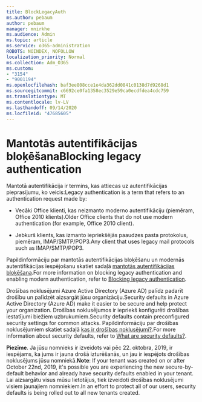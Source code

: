 ```yaml
---
title: BlockLegacyAuth
ms.author: pebaum
author: pebaum
manager: mnirkhe
ms.audience: Admin
ms.topic: article
ms.service: o365-administration
ROBOTS: NOINDEX, NOFOLLOW
localization_priority: Normal
ms.collection: Adm_O365
ms.custom:
- "3154"
- "9001194"
ms.openlocfilehash: baf3ee808cce1e4da362dd0841c0138d7d9268d1
ms.sourcegitcommit: c6692ce0fa1358ec3529e59ca0ecdfdea4cdc759
ms.translationtype: MT
ms.contentlocale: lv-LV
ms.lasthandoff: 09/14/2020
ms.locfileid: "47685605"
---
```

# <a name="blocking-legacy-authentication"></a><span data-ttu-id="a5711-102">Mantotās autentifikācijas bloķēšana</span><span class="sxs-lookup"><span data-stu-id="a5711-102">Blocking legacy authentication</span></span>

<span data-ttu-id="a5711-103">Mantotā autentifikācija ir termins, kas attiecas uz autentifikācijas pieprasījumu, ko veicis:</span><span class="sxs-lookup"><span data-stu-id="a5711-103">Legacy authentication is a term that refers to an authentication request made by:</span></span>

- <span data-ttu-id="a5711-104">Vecāki Office klienti, kas neizmanto moderno autentifikāciju (piemēram, Office 2010 klients).</span><span class="sxs-lookup"><span data-stu-id="a5711-104">Older Office clients that do not use modern authentication (for example, Office 2010 client).</span></span>

- <span data-ttu-id="a5711-105">Jebkurš klients, kas izmanto iepriekšējās paaudzes pasta protokolus, piemēram, IMAP/SMTP/POP3.</span><span class="sxs-lookup"><span data-stu-id="a5711-105">Any client that uses legacy mail protocols such as IMAP/SMTP/POP3.</span></span>

<span data-ttu-id="a5711-106">Papildinformāciju par mantotās autentifikācijas bloķēšanu un modernās autentifikācijas iespējošanu skatiet sadaļā [mantotās autentifikācijas bloķēšana](https://docs.microsoft.com/azure/active-directory/conditional-access/concept-conditional-access-block-legacy-authentication).</span><span class="sxs-lookup"><span data-stu-id="a5711-106">For more information on blocking legacy authentication and enabling modern authentication, refer to [Blocking legacy authentication](https://docs.microsoft.com/azure/active-directory/conditional-access/concept-conditional-access-block-legacy-authentication).</span></span>

<span data-ttu-id="a5711-107">Drošības noklusējumi Azure Active Directory (Azure AD) palīdz padarīt drošību un palīdzēt aizsargāt jūsu organizāciju.</span><span class="sxs-lookup"><span data-stu-id="a5711-107">Security defaults in Azure Active Directory (Azure AD) make it easier to be secure and help protect your organization.</span></span> <span data-ttu-id="a5711-108">Drošības noklusējumos ir iepriekš konfigurēti drošības iestatījumi biežiem uzbrukumiem.</span><span class="sxs-lookup"><span data-stu-id="a5711-108">Security defaults contain preconfigured security settings for common attacks.</span></span>
<span data-ttu-id="a5711-109">Papildinformāciju par drošības noklusējumiem skatiet sadaļā [kas ir drošības noklusējumi?](https://docs.microsoft.com/azure/active-directory/fundamentals/concept-fundamentals-security-defaults).</span><span class="sxs-lookup"><span data-stu-id="a5711-109">For more information about security defaults, refer to [What are security defaults?](https://docs.microsoft.com/azure/active-directory/fundamentals/concept-fundamentals-security-defaults).</span></span> 

<span data-ttu-id="a5711-110">**Piezīme**. Ja jūsu nomnieks ir izveidots vai pēc 22. oktobra, 2019, ir iespējams, ka jums ir jauna drošā izturēšanās, un jau ir iespējots drošības noklusējums jūsu nomniekā.</span><span class="sxs-lookup"><span data-stu-id="a5711-110">**Note**:  If your tenant was created on or after October 22nd, 2019, it's possible you are experiencing the new secure-by-default behavior and already have security defaults enabled in your tenant.</span></span>  <span data-ttu-id="a5711-111">Lai aizsargātu visus mūsu lietotājus, tiek izveidoti drošības noklusējumi visiem jaunajiem nomniekiem.</span><span class="sxs-lookup"><span data-stu-id="a5711-111">In an effort to protect all of our users, security defaults is being rolled out to all new tenants created.</span></span>
